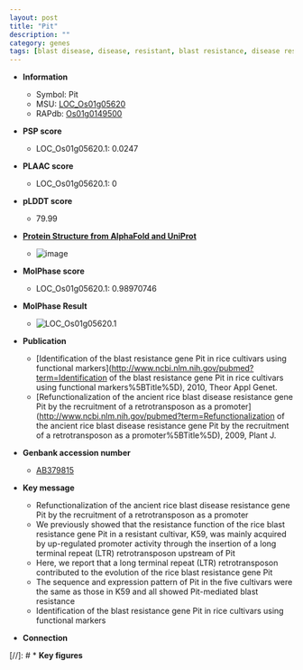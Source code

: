 ```yaml
---
layout: post
title: "Pit"
description: ""
category: genes
tags: [blast disease, disease, resistant, blast resistance, disease resistance, blast]
---
```


* **Information**  
    + Symbol: Pit  
    + MSU: [LOC_Os01g05620](http://rice.plantbiology.msu.edu/cgi-bin/ORF_infopage.cgi?orf=LOC_Os01g05620)  
    + RAPdb: [Os01g0149500](http://rapdb.dna.affrc.go.jp/viewer/gbrowse_details/irgsp1?name=Os01g0149500)  

* **PSP score**  
    + LOC_Os01g05620.1: 0.0247 

* **PLAAC score**  
    + LOC_Os01g05620.1: 0 

* **pLDDT score**
    + 79.99

* **[Protein Structure from AlphaFold and UniProt](https://www.uniprot.org/uniprotkb/A2ZP99/entry#structure)**
    + ![image](https://ricepsp.github.io/images/A/AF-A2ZP99-F1.png)

* **MolPhase score**
    + LOC_Os01g05620.1: 0.98970746

* **MolPhase Result**
    + ![LOC_Os01g05620.1](https://304243504.github.io/Pictures/LOC_Os01g/LOC_Os01g05620.1.png)

* **Publication**  
    + [Identification of the blast resistance gene Pit in rice cultivars using functional markers](http://www.ncbi.nlm.nih.gov/pubmed?term=Identification of the blast resistance gene Pit in rice cultivars using functional markers%5BTitle%5D), 2010, Theor Appl Genet.
    + [Refunctionalization of the ancient rice blast disease resistance gene Pit by the recruitment of a retrotransposon as a promoter](http://www.ncbi.nlm.nih.gov/pubmed?term=Refunctionalization of the ancient rice blast disease resistance gene Pit by the recruitment of a retrotransposon as a promoter%5BTitle%5D), 2009, Plant J.

* **Genbank accession number**  
    + [AB379815](http://www.ncbi.nlm.nih.gov/nuccore/AB379815)

* **Key message**  
    + Refunctionalization of the ancient rice blast disease resistance gene Pit by the recruitment of a retrotransposon as a promoter
    + We previously showed that the resistance function of the rice blast resistance gene Pit in a resistant cultivar, K59, was mainly acquired by up-regulated promoter activity through the insertion of a long terminal repeat (LTR) retrotransposon upstream of Pit
    + Here, we report that a long terminal repeat (LTR) retrotransposon contributed to the evolution of the rice blast resistance gene Pit
    + The sequence and expression pattern of Pit in the five cultivars were the same as those in K59 and all showed Pit-mediated blast resistance
    + Identification of the blast resistance gene Pit in rice cultivars using functional markers

* **Connection**  

[//]: # * **Key figures**  


